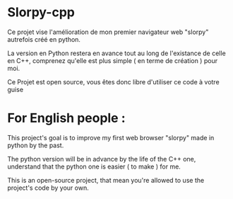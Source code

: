 # Slorpy-cpp

Ce projet vise l'amélioration de mon premier navigateur web "slorpy" autrefois créé en python.

La version en Python restera en avance tout au long de l'existance de celle en C++, comprenez qu'elle est plus simple ( en terme de création ) pour moi.


Ce Projet est open source, vous êtes donc libre d'utiliser ce code à votre guise

<h1>For English people :</h1>

This project's goal is to improve my first web browser "slorpy" made in python by the past.

The python version will be in advance by the life of the C++ one, understand that the python one is easier ( to make ) for me.


This is an open-source project, that mean you're allowed to use the project's code by your own.
